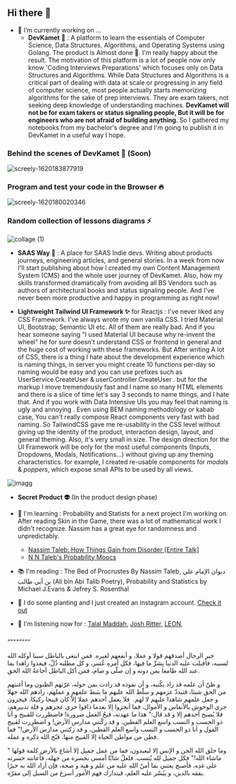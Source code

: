 ## Hi there 👋

- 🔭 I’m currently working on ...
  - **DevKamet** 🗻 : A platform to learn the essentials of Computer Science, Data Structures, Algorithms, and Operating Systems using Golang. The product is Almost done 🎉. I'm really happy about the result. The motivation of this platform is a lot of people now only know 'Coding Interviews Preparations' which focuses only on Data Structures and Algorithms. While Data Structures and Algorithms is a critical part of dealing with data at scale or progressing in any field of computer science, most people actually starts memorizing algorithms for the sake of prep interviews. They are exam takers, not seeking deep knowledge of understanding machines. **DevKamet will not be for exam takers or status signaling people, But it will be for engineers who are not afraid of building anything**. So I gathered my notebooks from my bachelor's degree and I'm going to publish it in DevKamet in a useful way I hope.

### Behind the scenes of DevKamet 🎥 (Soon)

![screely-1620183877919](https://user-images.githubusercontent.com/50620277/117404945-82491880-af13-11eb-9569-c132742b2a82.png)

### Program and test your code in the Browser 🔥

![screely-1620180020346](https://user-images.githubusercontent.com/50620277/117404594-dacbe600-af12-11eb-9f4e-f90acec9f337.png)

### Random collection of lessons diagrams ⚡

![collage (1)](https://user-images.githubusercontent.com/50620277/117437648-30b38480-af39-11eb-9b82-1ae66b90e80d.jpg)

- **SAAS Way** 🚀 : A place for SAAS Indie devs. Writing about products journeys, engineering articles, and general stories. In a week from now I'll start publishing about how I created my own Content Management System (CMS) and the whole user journey of DevKamet. Also, how my skills transformed dramatically from avoiding all BS Vendors such as authors of architectural books and status signaling people. And I've never been more productive and happy in programming as right now!

- **Lightweight Tailwind UI Framework ✨** for Reactjs : I've never liked any CSS Framework. I've always wrote my own vanilla CSS. I tried Material UI, Bootstrap, Semantic UI etc. All of them are really bad. And if you hear someone saying "I used Material UI because why re-invent the wheel" he for sure doesn't understand CSS or frontend in general and the huge cost of working with these frameworks. But After writing A lot of CSS, there is a thing I hate about the development experience which is naming things, in server you might create 10 functions per-day so naming would be easy and you can use prefixes such as UserService.CreateUser & userController.CreateUser . but for the markup I move tremendously fast and I name so many HTML elements and there is a slice of time let's say 3 seconds to name things, and I hate that. And if you work with Data Intensive UIs you may feel that naming is ugly and annoying . Even using BEM naming methodology or kabab case, You can't really compose React components very fast with bad naming. So TailwindCSS gave me re-usability in the CSS level without giving up the identity of the product, interaction design, layout, and general theming. Also, it's very small in size. The design direction for the UI Framework will be only for the most useful components (Inputs, Dropdowns, Modals, Notifications...) without giving up any theming characteristics. for example, I created re-usable components for _modals_ & _poppers_, which expose small APIs to be used by all views.

![imagg](https://user-images.githubusercontent.com/50620277/117435926-0f519900-af37-11eb-81cb-70853d949fcf.jpg)

- **Secret Product 👽** (In the product design phase)

- 🌱 I'm learning : Probability and Statists for a next project I'm working on. After reading Skin in the Game, there was a lot of mathematical work I didn't recognize. Nassim has a great eye for randomness and unpredictably.

  - [Nassim Taleb: How Things Gain from Disorder [Entire Talk]](https://www.youtube.com/watch?v=B2-QCv-hChY&t=916s&ab_channel=StanfordeCorner)
  - [N N Taleb's Probability Moocs](https://www.youtube.com/channel/UC8uY6yLP9BS4BUc9BSc0Jww/videos)

- 📚 I'm reading : The Bed of Procrustes By Nassim Taleb, ديوان الإمام علي بن أبي طالب (Ali bin Abi Talib Poetry), Probability and Statistics by Michael J.Evans & Jefrey S. Rosenthal
- 🌿 I do some planting and I just created an instagram account. [Check it out](https://www.instagram.com/abdulrahmangarden/)
- 🎻 I'm listening now for : [Talal Maddah](https://www.youtube.com/watch?v=tO3e0jIfwls&ab_channel=MrJasser1983), [Josh Ritter](https://www.youtube.com/watch?v=NIHMAhIe9es&ab_channel=JoshRitter), [LEON](https://www.youtube.com/watch?v=GMePup2Z0zc&ab_channel=L%C3%89ON),

#### --------

خير الرجال أصدقهم قولا و عملا، و أنفعهم لغيره. فمن ابتغى بالباطل سببا أوكله الله لسببه، فأقبلت عليه الدنيا بِشرِّ ما فيها، فكل أمرهِ عُسر، و كل مطلبه ذُلْ، فيغدوا زاهدا بما عند الله طامعا بمن دونه و إن صلّى و صام، فمن أكل الباطل أجاعهُ الله الحق.

و ظنّ أن علمه قد زاد بكُتبه، و أن نفوذه قد زادت بمن حوله، غرّتهم الظنون وما أغنتهم من الحق شيئا، فتبددّ عزمهم و سلّط الله عليهم ما يثبط علمهم و عملهم، زادهم الله جهلا و جعل علمهم شاهدا عليهم لا لهم.
‏
فلا يعمل أحدهم عملا إلاّ كان قبيحا ركيكا، فيجرون جري الوحوش بالأنفاس و الأموال، فما أنجزوا إلا بعدما ذاقوا خزي عجزهم و قلة تدبيرهم، فلا يُصبح أحدهم إلا و قد قال:" هذا ما عهدته، قبحُ العمل ضرورة! فاضطررت للقبيح و أنا ذو الحسب و النسب واسع العلم الفطين، و قد زكّتني مدارس الأرض! و اضطررت لقبيح القول و أنا ذو الحسب و النسب واسع العلم الفطين، و قد زكتني مدارس الأرض!" فما فطن من مواطن الحياة إلا القبيح منها. قبّح الله ذكره و عمله.

وما خلق الله الجن و الإنس إلا ليعبدون، فما من عمل جميل إلا أشاع بالأرض كلمة قولها " ماشاء الله!" فكل جميل لله يٌنسب.
فلعلّ شابًا أمسى بحسرة من جهله، فأعانته حسرته على غدِه، فأصبح يعتني بما أمنّ الله عليه من علم و هبة و صحة، فإن أراد الله به خيرًا يفقه بالدين، و ييُسّر عليه العلم، فيتدارك فهم الأمور أسرع من السيل إلى مقرّه.
